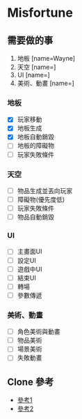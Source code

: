 # Misfortune

## 需要做的事
1. 地板 [name=Wayne]
2. 天空 [name=]
3. UI [name=]
4. 美術、動畫 [name=]

### 地板
- [x] 玩家移動
- [x] 地板生成
- [x] 地板自動銷毀
- [ ] 地板的障礙物
- [ ] 玩家失敗條件

### 天空
- [ ] 物品生成並丟向玩家
- [ ] 障礙物(優先度低)
- [ ] 玩家失敗條件
- [ ] 物品自動銷毀

### UI
- [ ] 主畫面UI
- [ ] 設定UI
- [ ] 遊戲中UI
- [ ] 結束UI
- [ ] 轉場
- [ ] 參數傳遞

### 美術、動畫
- [ ] 角色美術與動畫
- [ ] 物品美術
- [ ] 場景美術
- [ ] 失敗動畫

## Clone 參考
* [參考1](https://github.com/github-for-unity/Unity/blob/master/docs/contributing/how-to-build.md)
* [參考2](https://stackoverflow.com/questions/23328557/how-to-get-a-project-from-github-to-unity)
